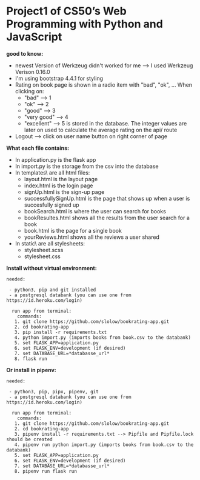 # Project1 of CS50’s Web Programming with Python and JavaScript

**good to know:**

  - newest Version of Werkzeug didn't worked for me --> I used Werkzeug Verison 0.16.0
  - I'm using bootstrap 4.4.1 for styling
  - Rating on book page is shown in a radio item with "bad", "ok", ...
    When clicking on:
      - "bad" --> 1
      - "ok" --> 2
      - "good" --> 3
      - "very good" --> 4
      - "excellent" --> 5
     is stored in the database. The integer values are later on used to calculate the average rating on the api/<isbn>                        route
  - Logout --> click on user name button on right corner of page

**What each file contains:**

  - In application.py is the flask app
  - In import.py is the storage from the csv into the database
  - In templates\ are all html files:
    - layout.html is the layout page
    - index.html is the login page
    - signUp.html is the sign-up page
    - successfullySignUp.html is the page that shows up when a user is succesfully signed up
    - bookSearch.html is where the user can search for books
    - bookResultes.html shows all the results from the user search for a book
    - book.html is the page for a single book
    - yourReviews.html shows all the reviews a user shared
  - In static\ are all stylesheets:
    - stylesheet.scss
    - stylesheet.css

  **Install without virtual environment:**

    needed:

     - python3, pip and git installed
     - a postgresql databank (you can use one from https://id.heroku.com/login)

      run app from terminal:
        commands:
       1. git clone https://github.com/slolow/bookrating-app.git
       2. cd bookrating-app
       3. pip install -r requirements.txt
       4. python import.py (imports books from book.csv to the databank)
       5. set FLASK_APP=application.py
       6. set FLASK_ENV=development (if desired)
       7. set DATABASE_URL=*databasse_url*
       8. flask run

  **Or install in pipenv:**

    needed:

     - python3, pip, pipx, pipenv, git
     - a postgresql databank (you can use one from https://id.heroku.com/login)

      run app from terminal:
        commands:
       1. git clone https://github.com/slolow/bookrating-app.git
       2. cd bookrating-app
       3. pipenv install -r requirements.txt --> Pipfile and Pipfile.lock should be created
       4. pipenv run python import.py (imports books from book.csv to the databank)
       5. set FLASK_APP=application.py
       6. set FLASK_ENV=development (if desired)
       7. set DATABASE_URL=*databasse_url*
       8. pipenv run flask run
